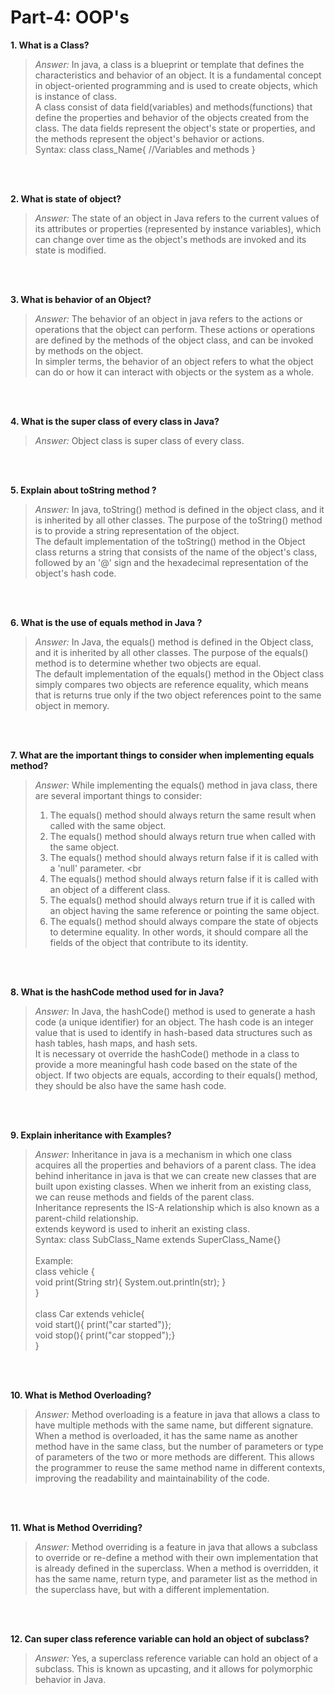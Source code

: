 # Part-4: OOP's

**1. What is a Class?**
> *Answer:* In java, a class is a blueprint or template that defines the characteristics and behavior of an object. It is a fundamental concept in object-oriented programming and is used to create objects, which is instance of class. <br>
> A class consist of data field(variables) and methods(functions) that define the properties and behavior of the objects created from the class. The data fields represent the object's state or properties, and the methods represent the object's behavior or actions. <br>
> Syntax:
> class class_Name{ //Variables and methods }
> 
<br> 
<br>

**2. What is state of object?**
> *Answer:* The state of an object in Java refers to the current values of its attributes or properties (represented by instance variables), which can change over time as the object's methods are invoked and its state is modified. <br>

<br> <br>

**3. What is behavior of an Object?**
> *Answer:* The behavior of an object in java refers to the actions or operations that the object can perform. These actions or operations are defined by the methods of the object class, and can be invoked by methods on the object. <br>
> In simpler terms, the behavior of an object refers to what the object can do or how it can interact with objects or the system as a whole.

<br> <br>

**4. What is the super class of every class in Java?**
> *Answer:* Object class is super class of every class.

<br> <br>

**5. Explain about toString method ?**
> *Answer:* In java, toString() method is defined in the object class, and it is inherited by all other classes. The purpose of the toString() method is to provide a string representation of the object. <br>
> The default implementation of the toString() method in the Object class returns a string that consists of the name of the object's class, followed by an '@' sign and the hexadecimal representation of the object's hash code.

<br> <br>

**6. What is the use of equals method in Java ?**
> *Answer:* In Java, the equals() method is defined in the Object class, and it is inherited by all other classes. The purpose of the equals() method is to determine whether two objects are equal. <br>
> The default implementation of the equals() method in the Object class simply compares two objects are reference equality, which means that is returns true only if the two object references point to the same object in memory.

<br> <br>

**7. What are the important things to consider when implementing equals method?**
> *Answer:* While implementing the equals() method in java class, there are several important things to consider:
> 1. The equals() method should always return the same result when called with the same object. <br>
> 2. The equals() method should always return true when called with the same object. <br>
> 3. The equals() method should always return false if it is called with a 'null' parameter. <br 
> 4. The equals() method should always return false if it is called with an object of a different class. <br>
> 5. The equals() method should always return true if it is called with an object having the same reference or pointing the same object. <br>
> 6. The equals() method should always compare the state of objects to determine equality. In other words, it should compare all the fields of the object that contribute to its identity. 

<br> <br>

**8. What is the hashCode method used for in Java?**
> *Answer:* In Java, the hashCode() method is used to generate a hash code (a unique identifier) for an object. The hash code is an integer value that is used to identify in hash-based data structures such as hash tables, hash maps, and hash sets. <br>
> It is necessary ot override the hashCode() methode in a class to provide a more meaningful hash code based on the state of the object. If two objects are equals, according to their equals() method, they should be also have the same hash code. 

<br> <br>

**9. Explain inheritance with Examples?**
> *Answer:* Inheritance in java is a mechanism in which one class acquires all the properties and behaviors of a parent class. The idea behind inheritance in java is that we can create new classes that are built upon existing classes. When we inherit from an existing class, we can reuse methods and fields of the parent class. <br>
> Inheritance represents the IS-A relationship which is also known as a parent-child relationship. <br>
> extends keyword is used to inherit an existing class. <br>
> Syntax: class SubClass_Name extends SuperClass_Name{} <br> <br>
> Example: <br>
> class vehicle { <br>
>   void print(String str){ System.out.println(str); } <br>
> } <br> <br>
> class Car extends vehicle{ <br>
>   void start(){ print("car started")}; <br>
>   void stop(){ print("car stopped");} <br>
> }

<br> <br>

**10. What is Method Overloading?**
> *Answer:* Method overloading is a feature in java that allows a class to have multiple methods with the same name, but different signature. When a method is overloaded, it has the same name as another method have in the same class, but the number of parameters or type of parameters of the two or more methods are different. This allows the programmer to reuse the same method name in different contexts, improving the readability and maintainability of the code. 

<br> <br>

**11. What is Method Overriding?**
> *Answer:* Method overriding is a feature in java that allows a subclass to override or re-define a method with their own implementation that is already defined in the superclass. When a method is overridden, it has the same name, return type, and parameter list as the method in the superclass have, but with a different implementation.

<br> <br>

**12. Can super class reference variable can hold an object of subclass?**
> *Answer:* Yes, a superclass reference variable can hold an object of a subclass. This is known as upcasting, and it allows for polymorphic behavior in Java.

<br> <br>
